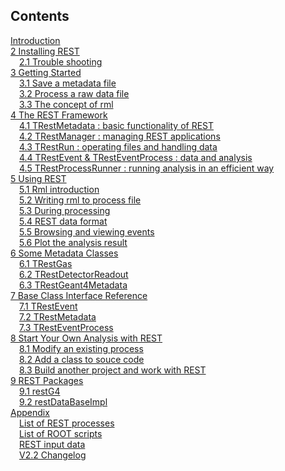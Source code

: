 ## Contents

[Introduction](introduction.md)    
[2 Installing REST](2-installing-rest.md)    
&emsp;[2.1 Trouble shooting](2-installing-rest.md#trouble-shooting)  
[3 Getting Started](3-getting-started.md)  
&emsp;[3.1 Save a metadata file](3-getting-started.md#save-a-metadata-file)  
&emsp;[3.2 Process a raw data file](3-getting-started.md#process-a-raw-data-file)  
&emsp;[3.3 The concept of rml](3-getting-started.md#the-concept-of-rml)  
[4 The REST Framework](4-the-rest-framework.md)  
&emsp;[4.1 TRestMetadata : basic functionality of REST](4-the-rest-framework.md#trestmetadata-basic-functionality-of-rest)  
&emsp;[4.2 TRestManager : managing REST applications](4-the-rest-framework.md#trestmanager-managing-rest-applications)  
&emsp;[4.3 TRestRun : operating files and handling data](4-the-rest-framework.md#trestrun-operating-files-and-handling-data)  
&emsp;[4.4 TRestEvent & TRestEventProcess : data and analysis](4-the-rest-framework.md#trestevent-tresteventprocess-data-and-analysis)  
&emsp;[4.5 TRestProcessRunner : running analysis in an efficient way](4-the-rest-framework.md#trestprocessrunner-running-analysis-in-an-efficient-way)  
[5 Using REST](5-using-rest.md)  
&emsp;[5.1 Rml introduction](5-using-rest.md#rml-introduction)  
&emsp;[5.2 Writing rml to process file](5-using-rest.md#writing-rml-to-process-file)  
&emsp;[5.3 During processing](5-using-rest.md#during-processing)  
&emsp;[5.4 REST data format](5-using-rest.md#rest-data-format)  
&emsp;[5.5 Browsing and viewing events](5-using-rest.md#browsing-and-viewing-events)  
&emsp;[5.6 Plot the analysis result](5-using-rest.md#plot-the-analysis-result)  
[6 Some Metadata Classes](6-some-metadata-classes.md)  
&emsp;[6.1 TRestGas](6-some-metadata-classes.md#trestgas)  
&emsp;[6.2 TRestDetectorReadout](6-some-metadata-classes.md#trestreadout)  
&emsp;[6.3 TRestGeant4Metadata](6-some-metadata-classes.md#trestg4metadata)  
[7 Base Class Interface Reference](7-base-class-interface-reference.md)  
&emsp;[7.1 TRestEvent](7-base-class-interface-reference.md#trestevent)  
&emsp;[7.2 TRestMetadata](7-base-class-interface-reference.md#trestmetadata)  
&emsp;[7.3 TRestEventProcess](7-base-class-interface-reference.md#tresteventprocess)  
[8 Start Your Own Analysis with REST](8-start-your-own-analysis-with-rest.md)  
&emsp;[8.1 Modify an existing process](8-start-your-own-analysis-with-rest.md#modify-an-existing-process)  
&emsp;[8.2 Add a class to souce code](8-start-your-own-analysis-with-rest.md#add-a-class-to-souce-code)  
&emsp;[8.3 Build another project and work with REST](8-start-your-own-analysis-with-rest.md#build-another-project-and-work-with-REST)  
[9 REST Packages](9-rest-packages.md)  
&emsp;[9.1 restG4](9-rest-packages.md#restg4)  
&emsp;[9.2 restDataBaseImpl](9-rest-packages.md#restDataBaseImpl)  
[Appendix](appendix.md)  
&emsp;[List of REST processes](appendix.md#list-of-rest-processes)  
&emsp;[List of ROOT scripts](appendix.md#list-of-root-scripts)  
&emsp;[REST input data](appendix.md#rest-input-data)  
&emsp;[V2.2 Changelog](appendix.md#v2-2-changelog)  

